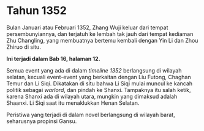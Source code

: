 # Tahun 1352

Bulan Januari atau Februari 1352, Zhang Wuji keluar dari tempat persembunyiannya, dan terjatuh ke lembah tak jauh dari tempat kediaman Zhu Changling, 
yang membuatnya bertemu kembali dengan Yin Li dan Zhou Zhiruo di situ.

**Ini terjadi dalam Bab 16, halaman 12.**

Semua event yang ada di dalam _timeline 1352_ berlangsung di wilayah selatan, kecuali event-event yang berkaitan dengan Liu Futong, Chaghan Temur dan 
Li Siqi. Dikatakan di situ bahwa Li Siqi mulai muncul ke kancah politik sebagai _warlord_, dan pindah ke Shanxi. Tampaknya itu salah ketik, karena 
Shanxi ada di wilayah utara, mungkin yang dimaksud adalah Shaanxi. Li Siqi saat itu menaklukkan Henan Selatan.

Peristiwa yang terjadi di dalam novel berlangsung di wilayah barat, seharusnya propinsi Gansu.


